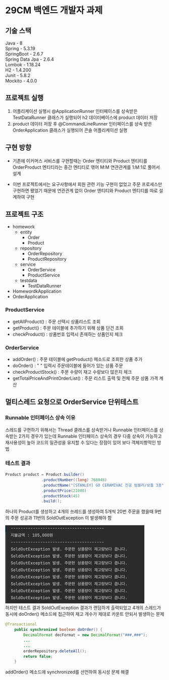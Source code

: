 # 29CM 백엔드 개발자 과제
## 기술 스택
Java - 8 <br>
Spring - 5.3.19 <br>
SpringBoot - 2.6.7 <br>
Spring Data Jpa - 2.6.4 <br>
Lombok - 1.18.24 <br>
H2 - 1.4.200 <br>
Junit - 5.8.2 <br>
Mockito - 4.0.0

## 프로젝트 실행
1. 어플리케이션 실행시 @ApplicationRunner 인터페이스를 상속받은 TestDataRunner 클래스가 실행되어 h2 데이터베이스에 product 데이터 저장
2. product 데이터 저장 후 @CommandLineRunner 인터페이스를 상속 받은 OrderApplication 클래스가 실행되어 콘솔 어플리케이션 실행

## 구현 방향
- 기존에 이커머스 서비스를 구현할때는 Order 엔티티와 Product 엔티티를 
OrderProduct 엔티티라는 중간 엔티티로 엮어 M:M 연관관계를 1:M:1로 풀어서 설계

- 이번 프로젝트에서는 요구사항에서 회원 관련 기능 구현이 없었고 주문 프로세스만 구현하면 됐었기 때문에
연관관계 없이 Order 엔티티와 Product 엔티티를 따로 설계하여 구현

## 프로젝트 구조
- homework <br>
    - entity <br>
        - Order <br>
        - Product <br>
    - repository <br>
        - OrderRepository <br>
        - ProductRepository <br>
    - service <br>
        - OrderService <br>
        - ProductService <br>
    - testdata <br>
        - TestDataRunner <br>
- HomewordkApplication <br>
- OrderApplication

### ProductService
- getAllProduct() : 주문 선택시 상품리스트 조회
- getProduct() : 주문 테이블에 추가하기 위해 상품 단건 조회
- checkProduct() : 상품번호 입력시 존재하는 상품인지 체크

### OrderService
- addOrder() : 주문 테이블에 getProduct() 메소드로 조회한 상품 추가
- doOrder() : " " 입력시 주문테이블에 들어가 있는 상품 주문
- checkProductStock() : 주문 수량이 재고 수량보다 많은지 체크
- getTotalPriceAndPrintOrderList() : 주문 리스트 출력 및 전체 주문 상품 가격 계산

## 멀티스레드 요청으로 OrderService 단위테스트
### Runnable 인터페이스 상속 이유
스레드를 구현하기 위해서는 Thread 클래스를 상속받거나 Runnable 인터페이스를 상속받는 2가지 경우가 있는데
Runnable 인터페이스 상속의 경우 다중 상속이 가능하고 재사용성이 높아 
코드의 일관성을 유지할 수 있다는 장점이 있어 보다 객체지향적인 방법

### 테스트 결과
```java
Product product = Product.builder()
                .productNumber((long) 768848)
                .productName("[STANLEY] GO CERAMIVAC 진공 텀블러/보틀 3종")
                .productPrice(21000)
                .productStock(45)
                .build();
```
하나의 Product를 생성하고 4개의 쓰레드를 생성하여 5개씩 20번 주문을 했을때 9번의 주문 성공과 11번의 SoldOutException 이 발생해야 함

![img.png](img.png) <br>
하지만 테스트 결과 SoldOutException 결과가 랜덤하게 출력되었고 4개의 스레드가 동시에 doOrder() 메소드에 접근하여 재고 개수가 제대로 카운트 안되서 발생하는 문제

```java
@Transactional
    public synchronized boolean doOrder() {
        DecimalFormat decFormat = new DecimalFormat("###,###");
        ...
        ...
        orderRepository.deleteAll();
        return false;
    }
```

addOrder() 메소드에 synchronized를 선언하여 동시성 문제 해결
